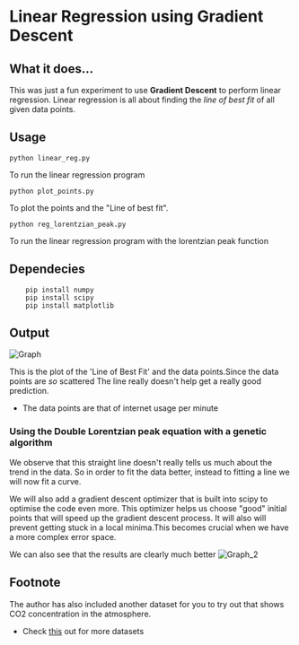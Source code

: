 # Linear Regression using Gradient Descent

## What it does...
This was just a fun experiment to use **Gradient Descent** to perform linear regression. Linear regression is all about finding the *line of best fit* of all given data points.

## Usage

    python linear_reg.py

To run the linear regression program

    python plot_points.py

To plot the points and the "Line of best fit".

    python reg_lorentzian_peak.py

To run the linear regression program with the lorentzian peak function

## Dependecies

```
    pip install numpy
    pip install scipy
    pip install matplotlib
```

## Output

![Graph](https://raw.githubusercontent.com/nshdesai/Linear-Regression/master/graph.png)

This is the plot of the 'Line of Best Fit' and the data points.Since the data points are *so* scattered
The line really doesn't help get a really good prediction.

* The data points are that of internet usage per minute

### Using the Double Lorentzian peak equation with a genetic algorithm

We observe that this straight line doesn't really tells us much about the trend in the data.
So in order to fit the data better, instead to fitting a line we will now fit a curve.

We will also add a gradient descent optimizer that is built into scipy to optimise the code even more.
This optimizer helps us choose "good" initial points that will speed up the gradient descent process.
It will also will prevent getting stuck in a local minima.This becomes crucial when we have a more
complex error space.

We can also see that the results are clearly much better
![Graph_2](https://raw.githubusercontent.com/nshdesai/Linear-Regression/master/graph_2.png)

## Footnote

The author has also included another dataset for you to try out that shows CO2 concentration
in the atmosphere.

* Check [this](https://vincentarelbundock.github.io/Rdatasets/datasets.html) out for more datasets

